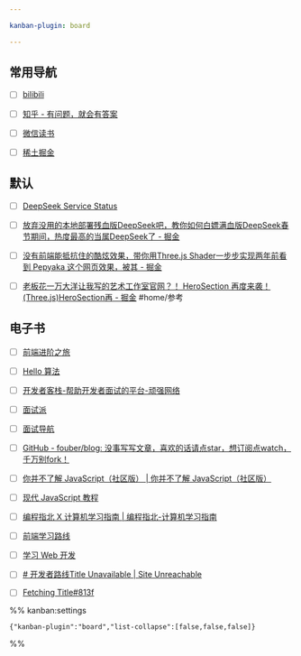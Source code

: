 ```yaml
---

kanban-plugin: board

---
```


## 常用导航

- [ ] [bilibili](http://www.bilibili.com/)
- [ ] [知乎 - 有问题，就会有答案](https://www.zhihu.com/?theme=dark)
- [ ] [微信读书](https://weread.qq.com/)
- [ ] [稀土掘金](https://juejin.cn/)


## 默认

- [ ] [DeepSeek Service Status](https://status.deepseek.com/#)
- [ ] [放弃没用的本地部署残血版DeepSeek吧，教你如何白嫖满血版DeepSeek春节期间，热度最高的当属DeepSeek了 - 掘金](https://juejin.cn/post/7466832084486914083#heading-6)
- [ ] [没有前端能抵抗住的酷炫效果，带你用Three.js Shader一步步实现两年前看到 Pepyaka 这个网页效果，被其 - 掘金](https://juejin.cn/post/7362028633425002546)
- [ ] [老板花一万大洋让我写的艺术工作室官网？！ HeroSection 再度来袭！(Three.js)HeroSection再 - 掘金](https://juejin.cn/post/7478403990141796352)
	#home/参考


## 电子书

- [ ] [前端进阶之旅](https://interview.poetries.top/)
- [ ] [Hello 算法](https://www.hello-algo.com/)
- [ ] [开发者客栈-帮助开发者面试的平台-顽强网络](https://www.developers.pub/wiki/1065322/1065413)
- [ ] [面试派](https://www.mianshipai.com/)
- [ ] [面试导航](https://www.codecrack.cn/zh)
- [ ] [GitHub - fouber/blog: 没事写写文章，喜欢的话请点star，想订阅点watch，千万别fork！](https://github.com/fouber/blog)
- [ ] [你并不了解 JavaScript（社区版） \| 你并不了解 JavaScript（社区版）](https://zh-cn-ydk.js.org/)
- [ ] [现代 JavaScript 教程](https://zh.javascript.info/)
- [ ] [编程指北 X 计算机学习指南 \| 编程指北-计算机学习指南](https://csguide.cn/)
- [ ] [前端学习路线](https://objtube.github.io/front-end-roadmap/#/)
- [ ] [学习 Web 开发](https://developer.mozilla.org/zh-CN/docs/Learn_web_development)
- [ ] [# 开发者路线Title Unavailable \| Site Unreachable](https://roadmap.sh/)
- [ ] [Fetching Title#813f](http://liubin.org/promises-book/#introduction)




%% kanban:settings
```
{"kanban-plugin":"board","list-collapse":[false,false,false]}
```
%%